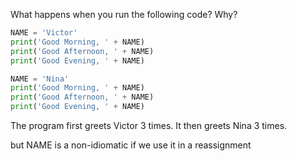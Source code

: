 What happens when you run the following code? Why?

```python
NAME = 'Victor'
print('Good Morning, ' + NAME)
print('Good Afternoon, ' + NAME)
print('Good Evening, ' + NAME)

NAME = 'Nina'
print('Good Morning, ' + NAME)
print('Good Afternoon, ' + NAME)
print('Good Evening, ' + NAME)
```

The program first greets Victor 3 times. It then greets Nina 3 times.

but NAME is a non-idiomatic if we use it in a reassignment